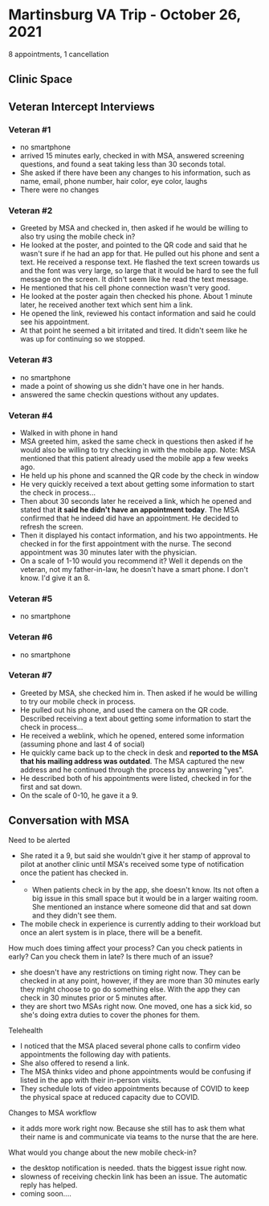 # Martinsburg VA Trip - October 26, 2021
8 appointments, 1 cancellation 

## Clinic Space


## Veteran Intercept Interviews

### Veteran #1 
- no smartphone
- arrived 15 minutes early, checked in with MSA, answered screening questions, and found a seat taking less than 30 seconds total. 
- She asked if there have been any changes to his information, such as name, email, phone number, hair color, eye color, laughs
- There were no changes 


### Veteran #2 
- Greeted by MSA and checked in, then asked if he would be willing to also try using the mobile check in?
- He looked at the poster, and pointed to the QR code and said that he wasn't sure if he had an app for that. He pulled out his phone and sent a text. He received a response text. He flashed the text screen towards us and the font was very large, so large that it would be hard to see the full message on the screen. It didn't seem like he read the text message. 
- He mentioned that his cell phone connection wasn't very good. 
- He looked at the poster again then checked his phone. About 1 minute later, he received another text which sent him a link. 
- He opened the link, reviewed his contact information and said he could see his appointment.
- At that point he seemed a bit irritated and tired. It didn't seem like he was up for continuing so we stopped. 

### Veteran #3 
- no smartphone
- made a point of showing us she didn't have one in her hands. 
- answered the same checkin questions without any updates.

### Veteran #4 
- Walked in with phone in hand
- MSA greeted him, asked the same check in questions then asked if he would also be willing to try checking in with the mobile app. Note: MSA mentioned that this patient already used the mobile app a few weeks ago. 
- He held up his phone and scanned the QR code by the check in window
- He very quickly received a text about getting some information to start the check in process...
- Then about 30 seconds later he received a link, which he opened and stated that **it said he didn't have an appointment today**. The MSA confirmed that he indeed did have an appointment. He decided to refresh the screen. 
- Then it displayed his contact information, and his two appointments. He checked in for the first appointment with the nurse. The second appointment was 30 minutes later with the physician.
- On a scale of 1-10 would you recommend it? Well it depends on the veteran, not my father-in-law, he doesn't have a smart phone. I don't know. I'd give it an 8. 

### Veteran #5 
- no smartphone

### Veteran #6 
- no smartphone

### Veteran #7 
- Greeted by MSA, she checked him in. Then asked if he would be willing to try our mobile check in process.
- He pulled out his phone, and used the camera on the QR code. Described receiving a text about getting some information to start the check in process...
- He received a weblink, which he opened, entered some information (assuming phone and last 4 of social)
- He quickly came back up to the check in desk and **reported to the MSA that his mailing address was outdated**. The MSA captured the new address and he continued through the process by answering "yes". 
- He described both of his appointments were listed, checked in for the first and sat down.
- On the scale of 0-10, he gave it a 9. 


## Conversation with MSA 

Need to be alerted
- She rated it a 9, but said she wouldn't give it her stamp of approval to pilot at another clinic until MSA's received some type of notification once the patient has checked in. 
- - When patients check in by the app, she doesn't know. Its not often a big issue in this small space but it would be in a larger waiting room. She mentioned an instance where someone did that and sat down and they didn't see them. 
- The mobile check in experience is currently adding to their workload but once an alert system is in place, there will be a benefit. 

How much does timing affect your process? Can you check patients in early? Can you check them in late? Is there much of an issue?
- she doesn't have any restrictions on timing right now. They can be checked in at any point, however, if they are more than 30 minutes early they might choose to go do something else. With the app they can check in 30 minutes prior or 5 minutes after. 
- they are short two MSAs right now. One moved, one has a sick kid, so she's doing extra duties to cover the phones for them. 

Telehealth
- I noticed that the MSA placed several phone calls to confirm video appointments the following day with patients.
- She also offered to resend a link. 
- The MSA thinks video and phone appointments would be confusing if listed in the app with their in-person visits.
- They schedule lots of video appointments because of COVID to keep the physical space at reduced capacity due to COVID. 

Changes to MSA workflow 
- it adds more work right now. Because she still has to ask them what their name is and communicate via teams to the nurse that the are here. 

What would you change about the new mobile check-in?
- the desktop notification is needed. thats the biggest issue right now. 
- slowness of receiving checkin link has been an issue. The automatic reply has helped.
- coming soon.... 
